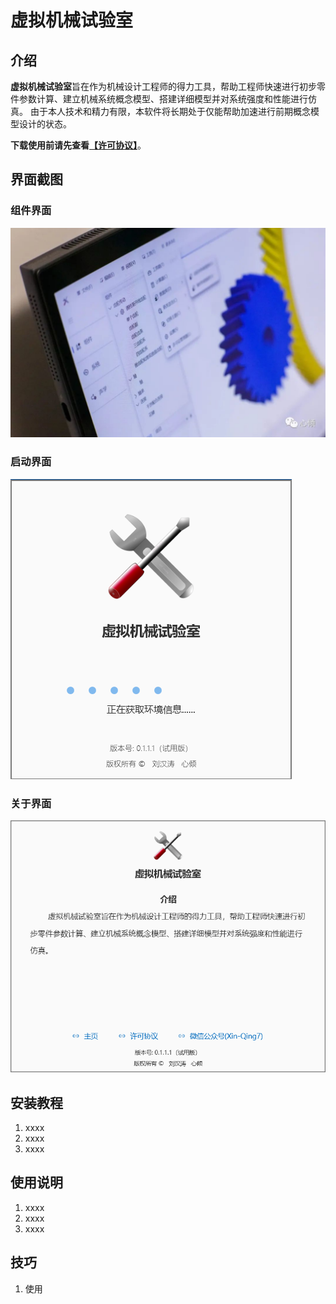 # 虚拟机械试验室
      
    
## 介绍
    
**虚拟机械试验室**旨在作为机械设计工程师的得力工具，帮助工程师快速进行初步零件参数计算、建立机械系统概念模型、搭建详细模型并对系统强度和性能进行仿真。
由于本人技术和精力有限，本软件将长期处于仅能帮助加速进行前期概念模型设计的状态。
    
**下载使用前请先查看[【许可协议】](https://gitee.com/LHTXQ/virtual-mechanical-laboratory/blob/master/Licenses/VirtualMechanicalLaboratoryTrialLicense.txt)**。
     
     
## 界面截图


### 组件界面
![组件界面](RepositoryResources/ModulesPageImage.jpg)
    
### 启动界面
![启动界面](RepositoryResources/startupImage.png)

### 关于界面
![关于界面](RepositoryResources/aboutImage.png)
 
    
## 安装教程

1.  xxxx
2.  xxxx
3.  xxxx


## 使用说明

1.  xxxx
2.  xxxx
3.  xxxx


## 技巧

1.  使用
